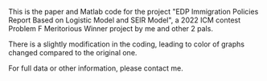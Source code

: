 This is the paper and Matlab code for the project "EDP Immigration Policies Report Based on Logistic Model and SEIR Model", a 2022 ICM contest Problem F Meritorious Winner project by me and other 2 pals.

There is a slightly modification in the coding, leading to color of graphs changed compared to the original one.

For full data or other information, please contact me.

